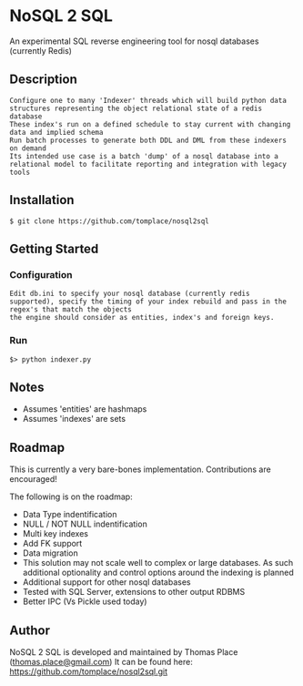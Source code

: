 # NoSQL 2 SQL 

An experimental SQL reverse engineering tool for nosql databases (currently Redis)

## Description
	Configure one to many 'Indexer' threads which will build python data structures representing the object relational state of a redis database
	These index's run on a defined schedule to stay current with changing data and implied schema
	Run batch processes to generate both DDL and DML from these indexers on demand   
	Its intended use case is a batch 'dump' of a nosql database into a relational model to facilitate reporting and integration with legacy tools

## Installation

    $ git clone https://github.com/tomplace/nosql2sql

## Getting Started

### Configuration	
	Edit db.ini to specify your nosql database (currently redis supported), specify the timing of your index rebuild and pass in the regex's that match the objects 
	the engine should consider as entities, index's and foreign keys.      

### Run 
	$> python indexer.py

## Notes
* Assumes 'entities' are hashmaps
* Assumes 'indexes' are sets

## Roadmap

This is currently a very bare-bones implementation. Contributions are encouraged!

The following is on the roadmap:
* Data Type indentification
* NULL / NOT NULL indentification
* Multi key indexes
* Add FK support
* Data migration   
* This solution may not scale well to complex or large databases. As such additional optionality and control options around the indexing is planned 
* Additional support for other nosql databases 
* Tested with SQL Server, extensions to other output RDBMS 
* Better IPC (Vs Pickle used today)

## Author
NoSQL 2 SQL is developed and maintained by Thomas Place (thomas.place@gmail.com)
It can be found here: https://github.com/tomplace/nosql2sql.git






